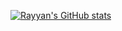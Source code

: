 [![Rayyan's GitHub stats](https://github-readme-stats.vercel.app/api?username=RayyanAnsari&theme=vue-dark&show_icons=true)](https://github.com/RayyanAnsari)

